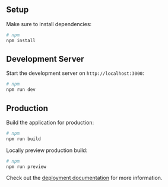 

## Setup

Make sure to install dependencies:

```bash
# npm
npm install

```

## Development Server

Start the development server on `http://localhost:3000`:

```bash
# npm
npm run dev

```

## Production

Build the application for production:

```bash
# npm
npm run build

```

Locally preview production build:

```bash
# npm
npm run preview

```

Check out the [deployment documentation](https://nuxt.com/docs/getting-started/deployment) for more information.

